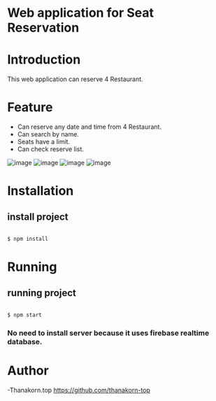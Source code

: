 # Web application for Seat Reservation 

# Introduction

This web application can reserve 4 Restaurant.

# Feature
- Can reserve any date and time from 4 Restaurant.
- Can search by name.
- Seats have a limit.
- Can check reserve list.

![image](https://imgur.com/C3bTfGC.jpg)
![image](https://imgur.com/mxTiivE.jpg)
![image](https://imgur.com/8qoztqu.jpg)
![image](https://imgur.com/7rgDnSP.jpg)

# Installation

## install project

``` bash

$ npm install

```

# Running

## running project

``` bash

$ npm start

```


### No need to install server because it uses firebase realtime database.


# Author

-Thanakorn.top https://github.com/thanakorn-top
